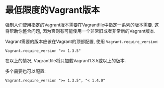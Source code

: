 最低限度的Vagrant版本
========================

强制人们使用指定的Vagrant版本需要在Vagrantfile中指定一系列的版本需要. 这将帮助你整合问题, 因为否则有可能使用一个非常旧或者非常新的Vagrant版本.

Vagrant需要的版本应该在Vagrant的顶部配置, 使用 `Vagrant.require_version`:

```
Vagrant.require_version ">= 1.3.5"
```

在以上的情况, Vagrantfile将只加载Vagrant1.3.5或以上的版本.

多个需要也可以配置:

```
Vagrant.require_version ">= 1.3.5", "< 1.4.0"
```
